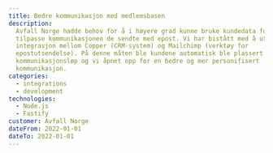 ```yaml
---
title: Bedre kommunikasjon med medlemsbasen
description:
  Avfall Norge hadde behov for å i høyere grad kunne bruke kundedata for å
  tilpasse kommunikasjonen de sendte med epost. Vi har bistått med å utvikle en
  integrasjon mellom Copper (CRM-system) og Mailchimp (verktøy for
  epostutsendelse). På denne måten ble kundene automatisk ble plassert i ulike
  kommunikasjonsløp og vi åpnet opp for en bedre og mer personifisert
  kommunikasjon.
categories:
  - integrations
  - development
technologies:
  - Node.js
  - Fastify
customer: Avfall Norge
dateFrom: 2022-01-01
dateTo: 2022-01-01
---
```

